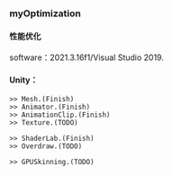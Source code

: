 ### myOptimization
#### 性能优化

software：2021.3.16f1/Visual Studio 2019.

#### Unity：
    >> Mesh.(Finish)
    >> Animator.(Finish)
    >> AnimationClip.(Finish)
    >> Texture.(TODO)
	
    >> ShaderLab.(Finish)
    >> Overdraw.(TODO)

    >> GPUSkinning.(TODO)